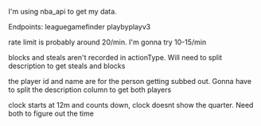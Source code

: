 I'm using nba_api to get my data.

Endpoints:
leaguegamefinder
playbyplayv3

rate limit is probably around 20/min. I'm gonna try 10-15/min

blocks and steals aren't recorded in actionType. Will need to split description to get steals and blocks

the player id and name are for the person getting subbed out. Gonna have to split the description column to get both players

clock starts at 12m and counts down, clock doesnt show the quarter. Need both to figure out the time